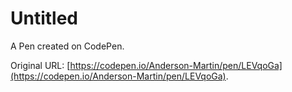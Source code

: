 # Untitled

A Pen created on CodePen.

Original URL: [https://codepen.io/Anderson-Martin/pen/LEVqoGa](https://codepen.io/Anderson-Martin/pen/LEVqoGa).

